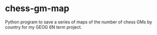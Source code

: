# chess-gm-map
Python program to save a series of maps of the number of chess GMs by country for my GEOG 6N term project. 
